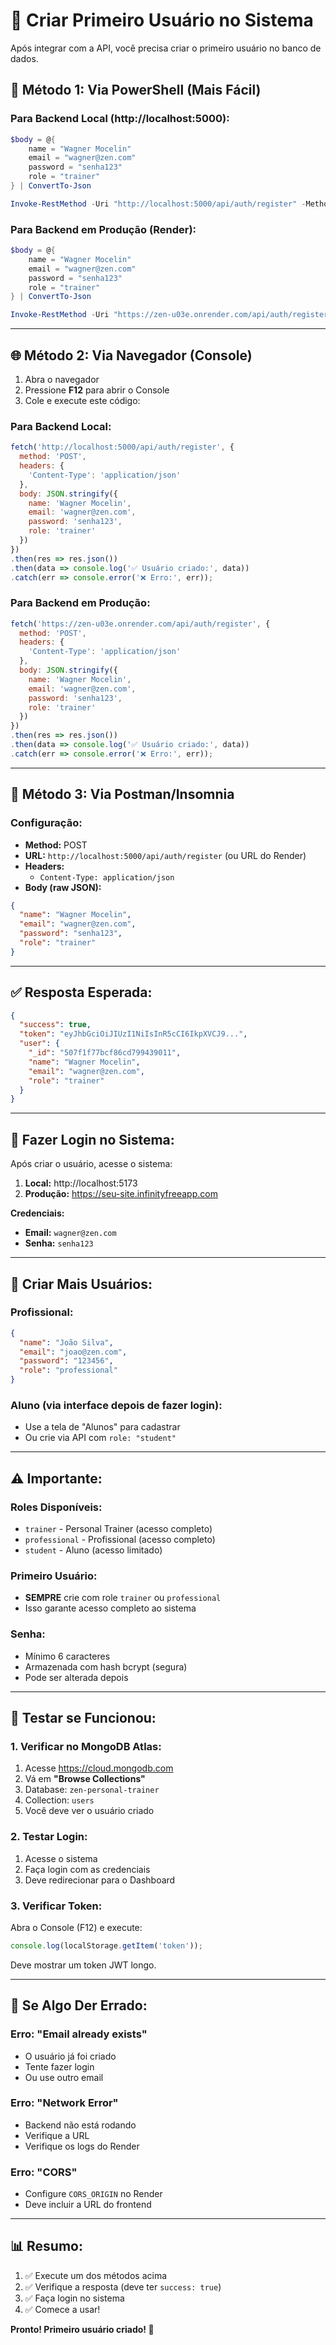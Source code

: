 # 👤 Criar Primeiro Usuário no Sistema

Após integrar com a API, você precisa criar o primeiro usuário no banco de dados.

## 🚀 Método 1: Via PowerShell (Mais Fácil)

### **Para Backend Local (http://localhost:5000):**

```powershell
$body = @{
    name = "Wagner Mocelin"
    email = "wagner@zen.com"
    password = "senha123"
    role = "trainer"
} | ConvertTo-Json

Invoke-RestMethod -Uri "http://localhost:5000/api/auth/register" -Method Post -Body $body -ContentType "application/json"
```

### **Para Backend em Produção (Render):**

```powershell
$body = @{
    name = "Wagner Mocelin"
    email = "wagner@zen.com"
    password = "senha123"
    role = "trainer"
} | ConvertTo-Json

Invoke-RestMethod -Uri "https://zen-u03e.onrender.com/api/auth/register" -Method Post -Body $body -ContentType "application/json"
```

---

## 🌐 Método 2: Via Navegador (Console)

1. Abra o navegador
2. Pressione **F12** para abrir o Console
3. Cole e execute este código:

### **Para Backend Local:**

```javascript
fetch('http://localhost:5000/api/auth/register', {
  method: 'POST',
  headers: {
    'Content-Type': 'application/json'
  },
  body: JSON.stringify({
    name: 'Wagner Mocelin',
    email: 'wagner@zen.com',
    password: 'senha123',
    role: 'trainer'
  })
})
.then(res => res.json())
.then(data => console.log('✅ Usuário criado:', data))
.catch(err => console.error('❌ Erro:', err));
```

### **Para Backend em Produção:**

```javascript
fetch('https://zen-u03e.onrender.com/api/auth/register', {
  method: 'POST',
  headers: {
    'Content-Type': 'application/json'
  },
  body: JSON.stringify({
    name: 'Wagner Mocelin',
    email: 'wagner@zen.com',
    password: 'senha123',
    role: 'trainer'
  })
})
.then(res => res.json())
.then(data => console.log('✅ Usuário criado:', data))
.catch(err => console.error('❌ Erro:', err));
```

---

## 📱 Método 3: Via Postman/Insomnia

### **Configuração:**
- **Method:** POST
- **URL:** `http://localhost:5000/api/auth/register` (ou URL do Render)
- **Headers:**
  - `Content-Type: application/json`
- **Body (raw JSON):**

```json
{
  "name": "Wagner Mocelin",
  "email": "wagner@zen.com",
  "password": "senha123",
  "role": "trainer"
}
```

---

## ✅ Resposta Esperada:

```json
{
  "success": true,
  "token": "eyJhbGciOiJIUzI1NiIsInR5cCI6IkpXVCJ9...",
  "user": {
    "_id": "507f1f77bcf86cd799439011",
    "name": "Wagner Mocelin",
    "email": "wagner@zen.com",
    "role": "trainer"
  }
}
```

---

## 🔐 Fazer Login no Sistema:

Após criar o usuário, acesse o sistema:

1. **Local:** http://localhost:5173
2. **Produção:** https://seu-site.infinityfreeapp.com

**Credenciais:**
- **Email:** `wagner@zen.com`
- **Senha:** `senha123`

---

## 👥 Criar Mais Usuários:

### **Profissional:**
```json
{
  "name": "João Silva",
  "email": "joao@zen.com",
  "password": "123456",
  "role": "professional"
}
```

### **Aluno (via interface depois de fazer login):**
- Use a tela de "Alunos" para cadastrar
- Ou crie via API com `role: "student"`

---

## ⚠️ Importante:

### **Roles Disponíveis:**
- `trainer` - Personal Trainer (acesso completo)
- `professional` - Profissional (acesso completo)
- `student` - Aluno (acesso limitado)

### **Primeiro Usuário:**
- **SEMPRE** crie com role `trainer` ou `professional`
- Isso garante acesso completo ao sistema

### **Senha:**
- Mínimo 6 caracteres
- Armazenada com hash bcrypt (segura)
- Pode ser alterada depois

---

## 🧪 Testar se Funcionou:

### **1. Verificar no MongoDB Atlas:**
1. Acesse https://cloud.mongodb.com
2. Vá em **"Browse Collections"**
3. Database: `zen-personal-trainer`
4. Collection: `users`
5. Você deve ver o usuário criado

### **2. Testar Login:**
1. Acesse o sistema
2. Faça login com as credenciais
3. Deve redirecionar para o Dashboard

### **3. Verificar Token:**
Abra o Console (F12) e execute:
```javascript
console.log(localStorage.getItem('token'));
```

Deve mostrar um token JWT longo.

---

## 🔄 Se Algo Der Errado:

### **Erro: "Email already exists"**
- O usuário já foi criado
- Tente fazer login
- Ou use outro email

### **Erro: "Network Error"**
- Backend não está rodando
- Verifique a URL
- Verifique os logs do Render

### **Erro: "CORS"**
- Configure `CORS_ORIGIN` no Render
- Deve incluir a URL do frontend

---

## 📊 Resumo:

1. ✅ Execute um dos métodos acima
2. ✅ Verifique a resposta (deve ter `success: true`)
3. ✅ Faça login no sistema
4. ✅ Comece a usar!

**Pronto! Primeiro usuário criado! 🎉**
